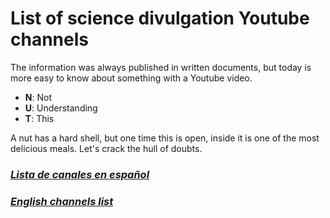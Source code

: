 # List of science divulgation Youtube channels
The information was always published in written documents, but today is more easy to know about something with a Youtube video.

+ **N**: Not
+ **U**: Understanding
+ **T**: This

A nut has a hard shell, but one time this is open, inside it is one of the most delicious meals. Let's crack the hull of doubts.

### [*Lista de canales en español*](./spanish.md)

### [*English channels list*](./english.md)

